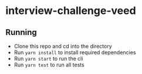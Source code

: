 # interview-challenge-veed

## Running
- Clone this repo and cd into the directory
- Run `yarn install` to install required dependencies
- Run `yarn start` to run the cli
- Run `yarn test` to run all tests

